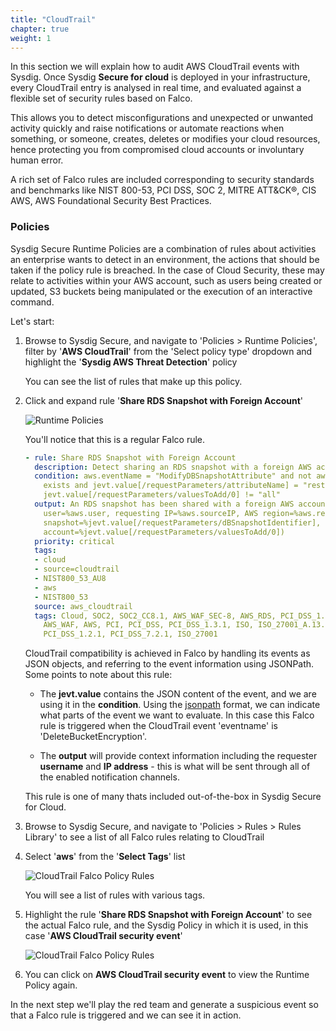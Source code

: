 ```yaml
---
title: "CloudTrail"
chapter: true
weight: 1
---
```


In this section we will explain how to audit AWS CloudTrail events with Sysdig. Once Sysdig **Secure for cloud** is deployed in your infrastructure, every CloudTrail entry is analysed in real time, and evaluated against a flexible set of security rules based on Falco.


This allows you to detect misconfigurations and unexpected or unwanted activity quickly and raise notifications or automate reactions when something, or someone, creates, deletes or modifies your cloud resources, hence protecting you from compromised cloud accounts or involuntary human error.

A rich set of Falco rules are included corresponding to security standards and benchmarks like NIST 800-53, PCI DSS, SOC 2, MITRE ATT&CK®, CIS AWS, AWS Foundational Security Best Practices.


### Policies

Sysdig Secure Runtime Policies are a combination of rules about activities an enterprise wants to detect in an environment, the actions that should be taken if the policy rule is breached. In the case of Cloud Security, these may relate to activities within your AWS account, such as users being created or updated, S3 buckets being manipulated or the execution of an interactive command.

Let's start:

1. Browse to Sysdig Secure, and navigate to 'Policies > Runtime Policies', filter by '**AWS CloudTrail**' from the 'Select policy type' dropdown and highlight the '**Sysdig AWS Threat Detection**' policy

    <!-- ![Runtime Policies](/images/runtime_policies_01.png) -->

    You can see the list of rules that make up this policy.

2. Click and expand rule '**Share RDS Snapshot with Foreign Account**'

    ![Runtime Policies](/images/runtime_policies_03.png)

    You'll notice that this is a regular Falco rule.  

    ```YAML
    - rule: Share RDS Snapshot with Foreign Account
      description: Detect sharing an RDS snapshot with a foreign AWS account.
      condition: aws.eventName = "ModifyDBSnapshotAttribute" and not aws.errorCode 
        exists and jevt.value[/requestParameters/attributeName] = "restore" and 
        jevt.value[/requestParameters/valuesToAdd/0] != "all"
      output: An RDS snapshot has been shared with a foreign AWS account (requesting 
        user=%aws.user, requesting IP=%aws.sourceIP, AWS region=%aws.region, RDS 
        snapshot=%jevt.value[/requestParameters/dBSnapshotIdentifier], foreign 
        account=%jevt.value[/requestParameters/valuesToAdd/0])
      priority: critical
      tags:
      - cloud
      - source=cloudtrail
      - NIST800_53_AU8
      - aws
      - NIST800_53
      source: aws_cloudtrail
      tags: Cloud, SOC2, SOC2_CC8.1, AWS_WAF_SEC-8, AWS_RDS, PCI_DSS_1.3.4, PCI_DSS_1.3.6, 
        AWS_WAF, AWS, PCI, PCI_DSS, PCI_DSS_1.3.1, ISO, ISO_27001_A.13.1.1, 
        PCI_DSS_1.2.1, PCI_DSS_7.2.1, ISO_27001
    ```

    CloudTrail compatibility is achieved in Falco by handling its events as JSON objects, and referring to the event information using JSONPath. Some points to note about this rule:

     - The **jevt.value** contains the JSON content of the event, and we are using it in the **condition**. Using the [jsonpath](https://jsonpath.com/) format, we can indicate what parts of the event we want to evaluate.  In this case this Falco rule is triggered when the CloudTrail event 'eventname' is 'DeleteBucketEncryption'.

     - The **output** will provide context information including the requester **username** and **IP address** - this is what will be sent through all of the enabled notification channels.

    This rule is one of many thats included out-of-the-box in Sysdig Secure for Cloud.

3. Browse to Sysdig Secure, and navigate to 'Policies > Rules > Rules Library' to see a list of all Falco rules relating to CloudTrail

4. Select '**aws**' from the '**Select Tags**' list

    ![CloudTrail Falco Policy Rules](/images/falco_rules_01.png)

    You will see a list of rules with various tags.

5. Highlight the rule '**Share RDS Snapshot with Foreign Account**' to see the actual Falco rule, and the Sysdig Policy in which it is used, in this case '**AWS CloudTrail security event**'

    ![CloudTrail Falco Policy Rules](/images/falco_rules_02.png)

6. You can click on **AWS CloudTrail security event** to view the Runtime Policy again.


In the next step we'll play the red team and generate a suspicious event so that a Falco rule is triggered and we can see it in action.